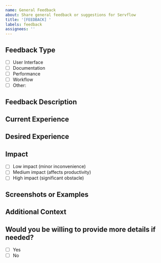 ```yaml
---
name: General Feedback
about: Share general feedback or suggestions for Servflow
title: '[FEEDBACK] '
labels: feedback
assignees: ''
---
```


## Feedback Type
<!-- What area of Servflow does this feedback relate to? -->
- [ ] User Interface
- [ ] Documentation
- [ ] Performance
- [ ] Workflow
- [ ] Other: <!-- Please specify -->

## Feedback Description
<!-- A clear and detailed description of your feedback, suggestion, or observation -->

## Current Experience
<!-- Describe your current experience with this aspect of Servflow -->

## Desired Experience
<!-- Describe how you would like this aspect to work or improve -->

## Impact
<!-- How would this improvement impact your experience with Servflow? -->
- [ ] Low impact (minor inconvenience)
- [ ] Medium impact (affects productivity)
- [ ] High impact (significant obstacle)

## Screenshots or Examples
<!-- If applicable, add screenshots, mockups, or examples to illustrate your feedback -->

## Additional Context
<!-- Add any other context about your feedback here -->

## Would you be willing to provide more details if needed?
- [ ] Yes
- [ ] No